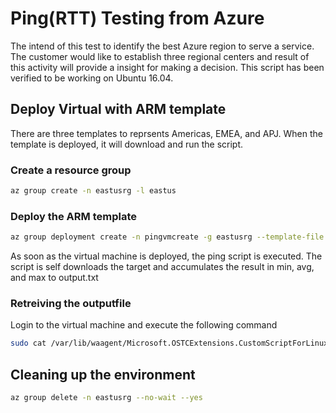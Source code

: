 # Ping(RTT) Testing from Azure #

The intend of this test to identify the best Azure region to serve a service.
The customer would like to establish three regional centers and result of this activity will 
provide a insight for making a decision. This script has been verified to be working on Ubuntu 16.04.

## Deploy Virtual with ARM template ##

There are three templates to reprsents Americas, EMEA, and APJ.
When the template is deployed, it will download and run the script.

### Create a resource group ### 
``` bash
az group create -n eastusrg -l eastus
```

### Deploy the ARM template ###
``` bash
az group deployment create -n pingvmcreate -g eastusrg --template-file ./LGEVDIPingTestMachine_template.json
```

As soon as the virtual machine is deployed, the ping script is executed.
The script is self downloads the target and accumulates the result in min, avg, and max to output.txt

### Retreiving the outputfile ###
Login to the virtual machine and execute the following command
``` bash
sudo cat /var/lib/waagent/Microsoft.OSTCExtensions.CustomScriptForLinux-1.5.4/download/0/output.txt
```

## Cleaning up the environment ##
``` bash
az group delete -n eastusrg --no-wait --yes
```
